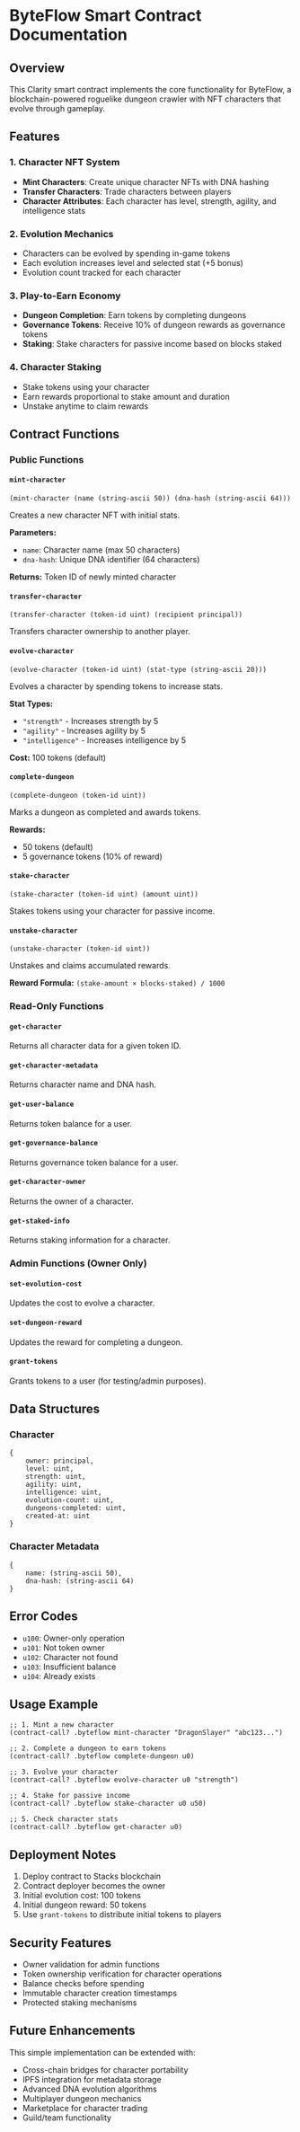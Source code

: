 # ByteFlow Smart Contract Documentation

## Overview
This Clarity smart contract implements the core functionality for ByteFlow, a blockchain-powered roguelike dungeon crawler with NFT characters that evolve through gameplay.

## Features

### 1. Character NFT System
- **Mint Characters**: Create unique character NFTs with DNA hashing
- **Transfer Characters**: Trade characters between players
- **Character Attributes**: Each character has level, strength, agility, and intelligence stats

### 2. Evolution Mechanics
- Characters can be evolved by spending in-game tokens
- Each evolution increases level and selected stat (+5 bonus)
- Evolution count tracked for each character

### 3. Play-to-Earn Economy
- **Dungeon Completion**: Earn tokens by completing dungeons
- **Governance Tokens**: Receive 10% of dungeon rewards as governance tokens
- **Staking**: Stake characters for passive income based on blocks staked

### 4. Character Staking
- Stake tokens using your character
- Earn rewards proportional to stake amount and duration
- Unstake anytime to claim rewards

## Contract Functions

### Public Functions

#### `mint-character`
```clarity
(mint-character (name (string-ascii 50)) (dna-hash (string-ascii 64)))
```
Creates a new character NFT with initial stats.

**Parameters:**
- `name`: Character name (max 50 characters)
- `dna-hash`: Unique DNA identifier (64 characters)

**Returns:** Token ID of newly minted character

#### `transfer-character`
```clarity
(transfer-character (token-id uint) (recipient principal))
```
Transfers character ownership to another player.

#### `evolve-character`
```clarity
(evolve-character (token-id uint) (stat-type (string-ascii 20)))
```
Evolves a character by spending tokens to increase stats.

**Stat Types:**
- `"strength"` - Increases strength by 5
- `"agility"` - Increases agility by 5
- `"intelligence"` - Increases intelligence by 5

**Cost:** 100 tokens (default)

#### `complete-dungeon`
```clarity
(complete-dungeon (token-id uint))
```
Marks a dungeon as completed and awards tokens.

**Rewards:**
- 50 tokens (default)
- 5 governance tokens (10% of reward)

#### `stake-character`
```clarity
(stake-character (token-id uint) (amount uint))
```
Stakes tokens using your character for passive income.

#### `unstake-character`
```clarity
(unstake-character (token-id uint))
```
Unstakes and claims accumulated rewards.

**Reward Formula:** `(stake-amount × blocks-staked) / 1000`

### Read-Only Functions

#### `get-character`
Returns all character data for a given token ID.

#### `get-character-metadata`
Returns character name and DNA hash.

#### `get-user-balance`
Returns token balance for a user.

#### `get-governance-balance`
Returns governance token balance for a user.

#### `get-character-owner`
Returns the owner of a character.

#### `get-staked-info`
Returns staking information for a character.

### Admin Functions (Owner Only)

#### `set-evolution-cost`
Updates the cost to evolve a character.

#### `set-dungeon-reward`
Updates the reward for completing a dungeon.

#### `grant-tokens`
Grants tokens to a user (for testing/admin purposes).

## Data Structures

### Character
```clarity
{
    owner: principal,
    level: uint,
    strength: uint,
    agility: uint,
    intelligence: uint,
    evolution-count: uint,
    dungeons-completed: uint,
    created-at: uint
}
```

### Character Metadata
```clarity
{
    name: (string-ascii 50),
    dna-hash: (string-ascii 64)
}
```

## Error Codes

- `u100`: Owner-only operation
- `u101`: Not token owner
- `u102`: Character not found
- `u103`: Insufficient balance
- `u104`: Already exists

## Usage Example

```clarity
;; 1. Mint a new character
(contract-call? .byteflow mint-character "DragonSlayer" "abc123...")

;; 2. Complete a dungeon to earn tokens
(contract-call? .byteflow complete-dungeon u0)

;; 3. Evolve your character
(contract-call? .byteflow evolve-character u0 "strength")

;; 4. Stake for passive income
(contract-call? .byteflow stake-character u0 u50)

;; 5. Check character stats
(contract-call? .byteflow get-character u0)
```

## Deployment Notes

1. Deploy contract to Stacks blockchain
2. Contract deployer becomes the owner
3. Initial evolution cost: 100 tokens
4. Initial dungeon reward: 50 tokens
5. Use `grant-tokens` to distribute initial tokens to players

## Security Features

- Owner validation for admin functions
- Token ownership verification for character operations
- Balance checks before spending
- Immutable character creation timestamps
- Protected staking mechanisms

## Future Enhancements

This simple implementation can be extended with:
- Cross-chain bridges for character portability
- IPFS integration for metadata storage
- Advanced DNA evolution algorithms
- Multiplayer dungeon mechanics
- Marketplace for character trading
- Guild/team functionality
